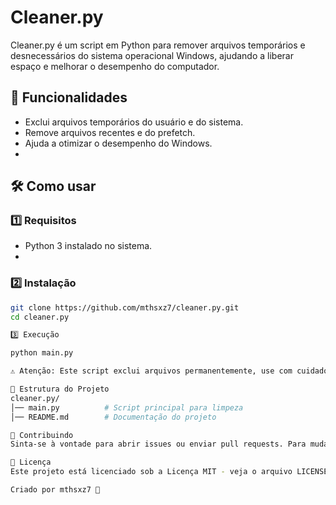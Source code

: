 # Cleaner.py
Cleaner.py é um script em Python para remover arquivos temporários e desnecessários do sistema operacional Windows, ajudando a liberar espaço e melhorar o desempenho do computador.

## 🚀 Funcionalidades
- Exclui arquivos temporários do usuário e do sistema.
- Remove arquivos recentes e do prefetch.
- Ajuda a otimizar o desempenho do Windows.
- 
## 🛠 Como usar
### 1️⃣ Requisitos
- Python 3 instalado no sistema.
- 
### 2️⃣ Instalação
```bash
git clone https://github.com/mthsxz7/cleaner.py.git
cd cleaner.py

3️⃣ Execução

python main.py

⚠️ Atenção: Este script exclui arquivos permanentemente, use com cuidado.

📂 Estrutura do Projeto
cleaner.py/
│── main.py          # Script principal para limpeza
│── README.md        # Documentação do projeto

🤝 Contribuindo
Sinta-se à vontade para abrir issues ou enviar pull requests. Para mudanças importantes, abra um problema primeiro para discutir o que você gostaria de mudar.

📝 Licença
Este projeto está licenciado sob a Licença MIT - veja o arquivo LICENSE para mais detalhes.

Criado por mthsxz7 🚀
```

